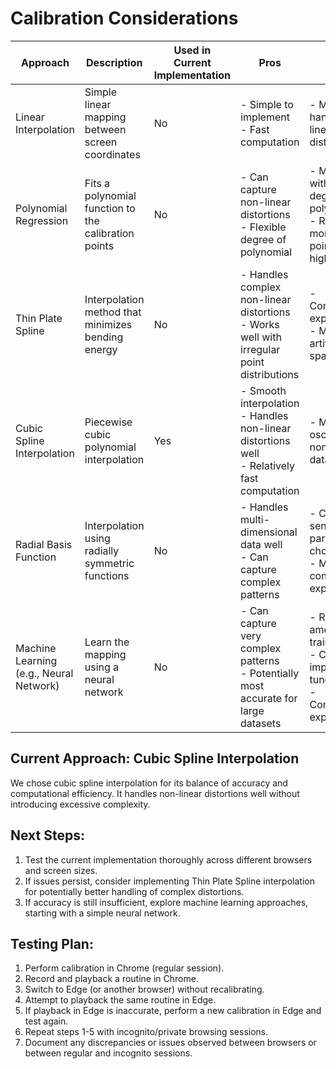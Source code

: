 # Calibration Considerations

| Approach | Description | Used in Current Implementation | Pros | Cons | How to Implement/Revert |
|----------|-------------|--------------------------------|------|------|-------------------------|
| Linear Interpolation | Simple linear mapping between screen coordinates | No | - Simple to implement<br>- Fast computation | - May not handle non-linear distortions well | Implement: Use `numpy.interp` for x and y separately<br>Revert: Remove interpolation, use direct mapping |
| Polynomial Regression | Fits a polynomial function to the calibration points | No | - Can capture non-linear distortions<br>- Flexible degree of polynomial | - May overfit with high degree polynomials<br>- Requires more calibration points for higher degrees | Implement: Use `numpy.polyfit` and `numpy.poly1d`<br>Revert: Remove polynomial fitting |
| Thin Plate Spline | Interpolation method that minimizes bending energy | No | - Handles complex non-linear distortions<br>- Works well with irregular point distributions | - Computationally expensive<br>- May introduce artifacts with sparse data | Implement: Use `scipy.interpolate.ThinPlateSpline`<br>Revert: Remove TPS implementation |
| Cubic Spline Interpolation | Piecewise cubic polynomial interpolation | Yes | - Smooth interpolation<br>- Handles non-linear distortions well<br>- Relatively fast computation | - May introduce oscillations with non-monotonic data | Implement: Already implemented<br>Revert: Replace with simpler method like linear interpolation |
| Radial Basis Function | Interpolation using radially symmetric functions | No | - Handles multi-dimensional data well<br>- Can capture complex patterns | - Can be sensitive to parameter choices<br>- May be computationally expensive | Implement: Use `scipy.interpolate.Rbf`<br>Revert: Remove RBF implementation |
| Machine Learning (e.g., Neural Network) | Learn the mapping using a neural network | No | - Can capture very complex patterns<br>- Potentially most accurate for large datasets | - Requires large amount of training data<br>- Complex to implement and tune<br>- Computationally expensive | Implement: Use a library like TensorFlow or PyTorch<br>Revert: Remove ML model and related code |

## Current Approach: Cubic Spline Interpolation

We chose cubic spline interpolation for its balance of accuracy and computational efficiency. It handles non-linear distortions well without introducing excessive complexity.

## Next Steps:

1. Test the current implementation thoroughly across different browsers and screen sizes.
2. If issues persist, consider implementing Thin Plate Spline interpolation for potentially better handling of complex distortions.
3. If accuracy is still insufficient, explore machine learning approaches, starting with a simple neural network.

## Testing Plan:

1. Perform calibration in Chrome (regular session).
2. Record and playback a routine in Chrome.
3. Switch to Edge (or another browser) without recalibrating.
4. Attempt to playback the same routine in Edge.
5. If playback in Edge is inaccurate, perform a new calibration in Edge and test again.
6. Repeat steps 1-5 with incognito/private browsing sessions.
7. Document any discrepancies or issues observed between browsers or between regular and incognito sessions.
